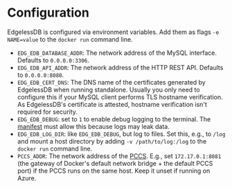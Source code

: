 # Configuration
EdgelessDB is configured via environment variables. Add them as flags `-e NAME=value` to the `docker run` command line.

* `EDG_EDB_DATABASE_ADDR`: The network address of the MySQL interface. Defaults to `0.0.0.0:3306`.
* `EDG_EDB_API_ADDR`: The network address of the HTTP REST API. Defaults to `0.0.0.0:8080`.
* `EDG_EDB_CERT_DNS`: The DNS name of the certificates generated by EdgelessDB when running standalone. Usually you only need to configure this if your MySQL client performs TLS hostname verification. As EdgelessDB's certificate is attested, hostname verification isn't required for security.
* `EDG_EDB_DEBUG`: set to `1` to enable debug logging to the terminal. The [manifest](manifest.md) must allow this because logs may leak data.
* `EDG_EDB_LOG_DIR`: like `EDG_EDB_DEBUG`, but log to files. Set this, e.g., to `/log` and mount a host directory by adding `-v /path/to/log:/log` to the `docker run` command line.
* `PCCS_ADDR`: The network address of the [PCCS](../getting-started/install.md#remote-attestation). E.g., set `172.17.0.1:8081` (the gateway of Docker's default network bridge + the default PCCS port) if the PCCS runs on the same host. Keep it unset if running on Azure.
